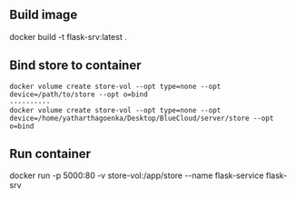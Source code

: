 ## Build image
docker build -t flask-srv:latest .


## Bind store to container
```
docker volume create store-vol --opt type=none --opt device=/path/to/store --opt o=bind
----------
docker volume create store-vol --opt type=none --opt device=/home/yatharthagoenka/Desktop/BlueCloud/server/store --opt o=bind
```

## Run container
docker run -p 5000:80 -v store-vol:/app/store --name flask-service flask-srv

